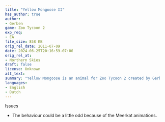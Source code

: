 ```yaml
---
title: "Yellow Mongoose II"
has_author: true
author: 
- Gerben
game: Zoo Tycoon 2
exp_req: 
- EA
file_size: 858 KB
orig_rel_date: 2011-07-09
date: 2024-06-25T20:16:59-07:00
orig_rel_at: 
- Northern Skies
draft: false
license: Unknown
alt_text: 
summary: "Yellow Mongoose is an animal for Zoo Tycoon 2 created by Gerben."
languages:
- English
- Dutch
---
```



Issues


- The behaviour could be a little odd because of the Meerkat animations.

